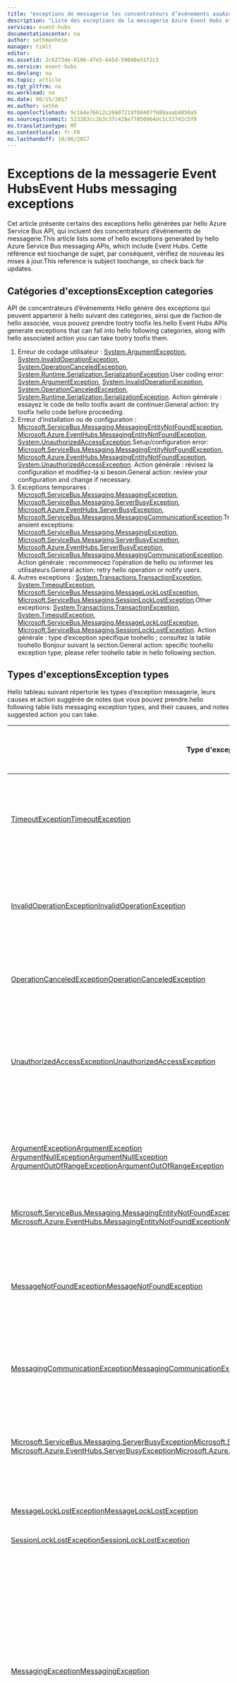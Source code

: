 ```yaml
---
title: "exceptions de messagerie les concentrateurs d’événements aaaAzure | Documents Microsoft"
description: "Liste des exceptions de la messagerie Azure Event Hubs et les actions suggérées."
services: event-hubs
documentationcenter: na
author: sethmanheim
manager: timlt
editor: 
ms.assetid: 2c6273de-0106-47e5-b45d-59040e51f2c5
ms.service: event-hubs
ms.devlang: na
ms.topic: article
ms.tgt_pltfrm: na
ms.workload: na
ms.date: 08/15/2017
ms.author: sethm
ms.openlocfilehash: 9c164e76612c26607219f08407f689aaab4050a5
ms.sourcegitcommit: 523283cc1b3c37c428e77850964dc1c33742c5f0
ms.translationtype: MT
ms.contentlocale: fr-FR
ms.lasthandoff: 10/06/2017
---
```

# <a name="event-hubs-messaging-exceptions"></a><span data-ttu-id="e44e9-103">Exceptions de la messagerie Event Hubs</span><span class="sxs-lookup"><span data-stu-id="e44e9-103">Event Hubs messaging exceptions</span></span>
<span data-ttu-id="e44e9-104">Cet article présente certains des exceptions hello générées par hello Azure Service Bus API, qui incluent des concentrateurs d’événements de messagerie.</span><span class="sxs-lookup"><span data-stu-id="e44e9-104">This article lists some of hello exceptions generated by hello Azure Service Bus messaging APIs, which include Event Hubs.</span></span> <span data-ttu-id="e44e9-105">Cette référence est toochange de sujet, par conséquent, vérifiez de nouveau les mises à jour.</span><span class="sxs-lookup"><span data-stu-id="e44e9-105">This reference is subject toochange, so check back for updates.</span></span>

## <a name="exception-categories"></a><span data-ttu-id="e44e9-106">Catégories d'exceptions</span><span class="sxs-lookup"><span data-stu-id="e44e9-106">Exception categories</span></span>
<span data-ttu-id="e44e9-107">API de concentrateurs d’événements Hello génère des exceptions qui peuvent appartenir à hello suivant des catégories, ainsi que de l’action de hello associée, vous pouvez prendre tootry toofix les.</span><span class="sxs-lookup"><span data-stu-id="e44e9-107">hello Event Hubs APIs generate exceptions that can fall into hello following categories, along with hello associated action you can take tootry toofix them.</span></span>

1. <span data-ttu-id="e44e9-108">Erreur de codage utilisateur : [System.ArgumentException](https://msdn.microsoft.com/library/system.argumentexception.aspx), [System.InvalidOperationException](https://msdn.microsoft.com/library/system.invalidoperationexception.aspx), [System.OperationCanceledException](https://msdn.microsoft.com/library/system.operationcanceledexception.aspx), [System.Runtime.Serialization.SerializationException](https://msdn.microsoft.com/library/system.runtime.serialization.serializationexception.aspx).</span><span class="sxs-lookup"><span data-stu-id="e44e9-108">User coding error: [System.ArgumentException](https://msdn.microsoft.com/library/system.argumentexception.aspx), [System.InvalidOperationException](https://msdn.microsoft.com/library/system.invalidoperationexception.aspx), [System.OperationCanceledException](https://msdn.microsoft.com/library/system.operationcanceledexception.aspx), [System.Runtime.Serialization.SerializationException](https://msdn.microsoft.com/library/system.runtime.serialization.serializationexception.aspx).</span></span> <span data-ttu-id="e44e9-109">Action générale : essayez le code de hello toofix avant de continuer.</span><span class="sxs-lookup"><span data-stu-id="e44e9-109">General action: try toofix hello code before proceeding.</span></span>
2. <span data-ttu-id="e44e9-110">Erreur d’installation ou de configuration : [Microsoft.ServiceBus.Messaging.MessagingEntityNotFoundException](/dotnet/api/microsoft.servicebus.messaging.messagingentitynotfoundexception), [Microsoft.Azure.EventHubs.MessagingEntityNotFoundException](/dotnet/api/microsoft.azure.eventhubs.messagingentitynotfoundexception), [System.UnauthorizedAccessException](https://msdn.microsoft.com/library/system.unauthorizedaccessexception.aspx).</span><span class="sxs-lookup"><span data-stu-id="e44e9-110">Setup/configuration error: [Microsoft.ServiceBus.Messaging.MessagingEntityNotFoundException](/dotnet/api/microsoft.servicebus.messaging.messagingentitynotfoundexception), [Microsoft.Azure.EventHubs.MessagingEntityNotFoundException](/dotnet/api/microsoft.azure.eventhubs.messagingentitynotfoundexception), [System.UnauthorizedAccessException](https://msdn.microsoft.com/library/system.unauthorizedaccessexception.aspx).</span></span> <span data-ttu-id="e44e9-111">Action générale : révisez la configuration et modifiez-la si besoin.</span><span class="sxs-lookup"><span data-stu-id="e44e9-111">General action: review your configuration and change if necessary.</span></span>
3. <span data-ttu-id="e44e9-112">Exceptions temporaires : [Microsoft.ServiceBus.Messaging.MessagingException](/dotnet/api/microsoft.servicebus.messaging.messagingexception), [Microsoft.ServiceBus.Messaging.ServerBusyException](#serverbusyexception), [Microsoft.Azure.EventHubs.ServerBusyException](#serverbusyexception), [Microsoft.ServiceBus.Messaging.MessagingCommunicationException](/dotnet/api/microsoft.servicebus.messaging.messagingcommunicationexception).</span><span class="sxs-lookup"><span data-stu-id="e44e9-112">Transient exceptions: [Microsoft.ServiceBus.Messaging.MessagingException](/dotnet/api/microsoft.servicebus.messaging.messagingexception), [Microsoft.ServiceBus.Messaging.ServerBusyException](#serverbusyexception), [Microsoft.Azure.EventHubs.ServerBusyException](#serverbusyexception), [Microsoft.ServiceBus.Messaging.MessagingCommunicationException](/dotnet/api/microsoft.servicebus.messaging.messagingcommunicationexception).</span></span> <span data-ttu-id="e44e9-113">Action générale : recommencez l’opération de hello ou informer les utilisateurs.</span><span class="sxs-lookup"><span data-stu-id="e44e9-113">General action: retry hello operation or notify users.</span></span>
4. <span data-ttu-id="e44e9-114">Autres exceptions : [System.Transactions.TransactionException](https://msdn.microsoft.com/library/system.transactions.transactionexception.aspx), [System.TimeoutException](#timeoutexception), [Microsoft.ServiceBus.Messaging.MessageLockLostException](/dotnet/api/microsoft.servicebus.messaging.messagelocklostexception), [Microsoft.ServiceBus.Messaging.SessionLockLostException](/dotnet/api/microsoft.servicebus.messaging.sessionlocklostexception).</span><span class="sxs-lookup"><span data-stu-id="e44e9-114">Other exceptions: [System.Transactions.TransactionException](https://msdn.microsoft.com/library/system.transactions.transactionexception.aspx), [System.TimeoutException](#timeoutexception), [Microsoft.ServiceBus.Messaging.MessageLockLostException](/dotnet/api/microsoft.servicebus.messaging.messagelocklostexception), [Microsoft.ServiceBus.Messaging.SessionLockLostException](/dotnet/api/microsoft.servicebus.messaging.sessionlocklostexception).</span></span> <span data-ttu-id="e44e9-115">Action générale : type d’exception spécifique toohello ; consultez la table toohello Bonjour suivant la section.</span><span class="sxs-lookup"><span data-stu-id="e44e9-115">General action: specific toohello exception type; please refer toohello table in hello following section.</span></span> 

## <a name="exception-types"></a><span data-ttu-id="e44e9-116">Types d'exceptions</span><span class="sxs-lookup"><span data-stu-id="e44e9-116">Exception types</span></span>
<span data-ttu-id="e44e9-117">Hello tableau suivant répertorie les types d’exception messagerie, leurs causes et action suggérée de notes que vous pouvez prendre.</span><span class="sxs-lookup"><span data-stu-id="e44e9-117">hello following table lists messaging exception types, and their causes, and notes suggested action you can take.</span></span>

| <span data-ttu-id="e44e9-118">**Type d'exception**</span><span class="sxs-lookup"><span data-stu-id="e44e9-118">**Exception Type**</span></span> | <span data-ttu-id="e44e9-119">**Description/Cause/Exemples**</span><span class="sxs-lookup"><span data-stu-id="e44e9-119">**Description/Cause/Examples**</span></span> | <span data-ttu-id="e44e9-120">**Action suggérée**</span><span class="sxs-lookup"><span data-stu-id="e44e9-120">**Suggested Action**</span></span> | <span data-ttu-id="e44e9-121">**Remarques sur la nouvelle tentative automatique/immédiate**</span><span class="sxs-lookup"><span data-stu-id="e44e9-121">**Note on automatic/immediate retry**</span></span> |
| --- | --- | --- | --- |
| [<span data-ttu-id="e44e9-122">TimeoutException</span><span class="sxs-lookup"><span data-stu-id="e44e9-122">TimeoutException</span></span>](https://msdn.microsoft.com/library/system.timeoutexception.aspx) |<span data-ttu-id="e44e9-123">Hello serveur n’a pas répondu toohello a demandé l’opération dans hello spécifié temps, ce qui est contrôlé par [OperationTimeout](/dotnet/api/microsoft.servicebus.messaging.messagingfactorysettings#Microsoft_ServiceBus_Messaging_MessagingFactorySettings_OperationTimeout).</span><span class="sxs-lookup"><span data-stu-id="e44e9-123">hello server did not respond toohello requested operation within hello specified time, which is controlled by [OperationTimeout](/dotnet/api/microsoft.servicebus.messaging.messagingfactorysettings#Microsoft_ServiceBus_Messaging_MessagingFactorySettings_OperationTimeout).</span></span> <span data-ttu-id="e44e9-124">serveur de Hello a peut-être été terminée hello a demandé l’opération.</span><span class="sxs-lookup"><span data-stu-id="e44e9-124">hello server may have completed hello requested operation.</span></span> <span data-ttu-id="e44e9-125">Cela peut se produire en raison de toonetwork ou autres délais d’infrastructure.</span><span class="sxs-lookup"><span data-stu-id="e44e9-125">This can happen due toonetwork or other infrastructure delays.</span></span> |<span data-ttu-id="e44e9-126">Vérifiez l’état du système hello par souci de cohérence, puis réessayez si nécessaire.</span><span class="sxs-lookup"><span data-stu-id="e44e9-126">Check hello system state for consistency and retry if necessary.</span></span><br /> <span data-ttu-id="e44e9-127">Consultez [TimeoutException](#timeoutexception).</span><span class="sxs-lookup"><span data-stu-id="e44e9-127">See [TimeoutException](#timeoutexception).</span></span> |<span data-ttu-id="e44e9-128">Nouvelle tentative peut vous aider dans certains cas ; Ajoutez toocode logique de nouvelle tentative.</span><span class="sxs-lookup"><span data-stu-id="e44e9-128">Retry might help in some cases; add retry logic toocode.</span></span> |
| [<span data-ttu-id="e44e9-129">InvalidOperationException</span><span class="sxs-lookup"><span data-stu-id="e44e9-129">InvalidOperationException</span></span>](https://msdn.microsoft.com/library/system.invalidoperationexception.aspx) |<span data-ttu-id="e44e9-130">Hello a demandé l’opération utilisateur n’est pas autorisée dans hello serveur ou le service.</span><span class="sxs-lookup"><span data-stu-id="e44e9-130">hello requested user operation is not allowed within hello server or service.</span></span> <span data-ttu-id="e44e9-131">Message d’exception hello pour plus d’informations, consultez.</span><span class="sxs-lookup"><span data-stu-id="e44e9-131">See hello exception message for details.</span></span> <span data-ttu-id="e44e9-132">Par exemple, [Complete](/dotnet/api/microsoft.servicebus.messaging.brokeredmessage#Microsoft_ServiceBus_Messaging_BrokeredMessage_Complete) génère cette exception si le message de salutation reçu [ReceiveAndDelete](/dotnet/api/microsoft.servicebus.messaging.receivemode) mode.</span><span class="sxs-lookup"><span data-stu-id="e44e9-132">For example, [Complete](/dotnet/api/microsoft.servicebus.messaging.brokeredmessage#Microsoft_ServiceBus_Messaging_BrokeredMessage_Complete) generates this exception if hello message was received in [ReceiveAndDelete](/dotnet/api/microsoft.servicebus.messaging.receivemode) mode.</span></span> |<span data-ttu-id="e44e9-133">Vérifiez le code de hello et la documentation de hello.</span><span class="sxs-lookup"><span data-stu-id="e44e9-133">Check hello code and hello documentation.</span></span> <span data-ttu-id="e44e9-134">Vérifiez que hello opération demandée n’est valide.</span><span class="sxs-lookup"><span data-stu-id="e44e9-134">Make sure hello requested operation is valid.</span></span> |<span data-ttu-id="e44e9-135">Une nouvelle tentative ne sera pas bénéfique.</span><span class="sxs-lookup"><span data-stu-id="e44e9-135">Retry will not help.</span></span> |
| [<span data-ttu-id="e44e9-136">OperationCanceledException</span><span class="sxs-lookup"><span data-stu-id="e44e9-136">OperationCanceledException</span></span>](https://msdn.microsoft.com/library/system.operationcanceledexception.aspx) |<span data-ttu-id="e44e9-137">Une tentative est effectuée tooinvoke une opération sur un objet qui a déjà été fermée, interrompue ou supprimée.</span><span class="sxs-lookup"><span data-stu-id="e44e9-137">An attempt is made tooinvoke an operation on an object that has already been closed, aborted or disposed.</span></span> <span data-ttu-id="e44e9-138">Dans de rares cas, la transaction ambiante de hello est déjà supprimée.</span><span class="sxs-lookup"><span data-stu-id="e44e9-138">In rare cases, hello ambient transaction is already disposed.</span></span> |<span data-ttu-id="e44e9-139">Code de hello et assurez-vous qu’il n’appelle pas les opérations sur un objet supprimé.</span><span class="sxs-lookup"><span data-stu-id="e44e9-139">Check hello code and make sure it does not invoke operations on a disposed object.</span></span> |<span data-ttu-id="e44e9-140">Une nouvelle tentative ne sera pas bénéfique.</span><span class="sxs-lookup"><span data-stu-id="e44e9-140">Retry will not help.</span></span> |
| [<span data-ttu-id="e44e9-141">UnauthorizedAccessException</span><span class="sxs-lookup"><span data-stu-id="e44e9-141">UnauthorizedAccessException</span></span>](https://msdn.microsoft.com/library/system.unauthorizedaccessexception.aspx) |<span data-ttu-id="e44e9-142">Hello [TokenProvider](/dotnet/api/microsoft.servicebus.tokenprovider) objet n’a pas pu obtenir un jeton, jeton de hello n’est pas valide ou jeton de hello ne contient pas de hello revendications tooperform requis hello opération.</span><span class="sxs-lookup"><span data-stu-id="e44e9-142">hello [TokenProvider](/dotnet/api/microsoft.servicebus.tokenprovider) object could not acquire a token, hello token is invalid, or hello token does not contain hello claims required tooperform hello operation.</span></span> |<span data-ttu-id="e44e9-143">Assurez-vous que le fournisseur de jetons hello est créé avec les valeurs correctes hello.</span><span class="sxs-lookup"><span data-stu-id="e44e9-143">Make sure hello token provider is created with hello correct values.</span></span> <span data-ttu-id="e44e9-144">Vérifiez la configuration de hello Hello service de contrôle d’accès.</span><span class="sxs-lookup"><span data-stu-id="e44e9-144">Check hello configuration of hello Access Control service.</span></span> |<span data-ttu-id="e44e9-145">Nouvelle tentative peut vous aider dans certains cas ; Ajoutez toocode logique de nouvelle tentative.</span><span class="sxs-lookup"><span data-stu-id="e44e9-145">Retry might help in some cases; add retry logic toocode.</span></span> |
| [<span data-ttu-id="e44e9-146">ArgumentException</span><span class="sxs-lookup"><span data-stu-id="e44e9-146">ArgumentException</span></span>](https://msdn.microsoft.com/library/system.argumentexception.aspx)<br /> [<span data-ttu-id="e44e9-147">ArgumentNullException</span><span class="sxs-lookup"><span data-stu-id="e44e9-147">ArgumentNullException</span></span>](https://msdn.microsoft.com/library/system.argumentnullexception.aspx)<br />[<span data-ttu-id="e44e9-148">ArgumentOutOfRangeException</span><span class="sxs-lookup"><span data-stu-id="e44e9-148">ArgumentOutOfRangeException</span></span>](https://msdn.microsoft.com/library/system.argumentoutofrangeexception.aspx) |<span data-ttu-id="e44e9-149">Un ou plusieurs arguments de type fournis (méthode) toohello ne sont pas valides.</span><span class="sxs-lookup"><span data-stu-id="e44e9-149">One or more arguments supplied toohello method are invalid.</span></span> <span data-ttu-id="e44e9-150">Hello URI fourni trop[NamespaceManager](/dotnet/api/microsoft.servicebus.namespacemanager) ou [créer](/dotnet/api/microsoft.servicebus.messaging.messagingfactory#Microsoft_ServiceBus_Messaging_MessagingFactory_Create_System_Collections_Generic_IEnumerable_System_Uri__) contient des segments de chemin d’accès.</span><span class="sxs-lookup"><span data-stu-id="e44e9-150">hello URI supplied too[NamespaceManager](/dotnet/api/microsoft.servicebus.namespacemanager) or [Create](/dotnet/api/microsoft.servicebus.messaging.messagingfactory#Microsoft_ServiceBus_Messaging_MessagingFactory_Create_System_Collections_Generic_IEnumerable_System_Uri__) contains path segment(s).</span></span> <span data-ttu-id="e44e9-151">schéma d’URI Hello fourni trop[NamespaceManager](/dotnet/api/microsoft.servicebus.namespacemanager) ou [créer](/dotnet/api/microsoft.servicebus.messaging.messagingfactory#Microsoft_ServiceBus_Messaging_MessagingFactory_Create_System_Collections_Generic_IEnumerable_System_Uri__) n’est pas valide.</span><span class="sxs-lookup"><span data-stu-id="e44e9-151">hello URI scheme supplied too[NamespaceManager](/dotnet/api/microsoft.servicebus.namespacemanager) or [Create](/dotnet/api/microsoft.servicebus.messaging.messagingfactory#Microsoft_ServiceBus_Messaging_MessagingFactory_Create_System_Collections_Generic_IEnumerable_System_Uri__) is invalid.</span></span> <span data-ttu-id="e44e9-152">valeur de la propriété Hello est supérieure à 32 Ko.</span><span class="sxs-lookup"><span data-stu-id="e44e9-152">hello property value is larger than 32KB.</span></span> |<span data-ttu-id="e44e9-153">Vérifiez le code d’appel hello et assurez-vous que les arguments hello sont corrects.</span><span class="sxs-lookup"><span data-stu-id="e44e9-153">Check hello calling code and make sure hello arguments are correct.</span></span> |<span data-ttu-id="e44e9-154">Une nouvelle tentative ne sera pas bénéfique.</span><span class="sxs-lookup"><span data-stu-id="e44e9-154">Retry will not help.</span></span> |
| [<span data-ttu-id="e44e9-155">Microsoft.ServiceBus.Messaging.MessagingEntityNotFoundException</span><span class="sxs-lookup"><span data-stu-id="e44e9-155">Microsoft.ServiceBus.Messaging.MessagingEntityNotFoundException</span></span>](/dotnet/api/microsoft.servicebus.messaging.messagingentitynotfoundexception) <br /> [<span data-ttu-id="e44e9-156">Microsoft.Azure.EventHubs.MessagingEntityNotFoundException</span><span class="sxs-lookup"><span data-stu-id="e44e9-156">Microsoft.Azure.EventHubs.MessagingEntityNotFoundException</span></span>](/dotnet/api/microsoft.azure.eventhubs.messagingentitynotfoundexception) |<span data-ttu-id="e44e9-157">Entité associée hello opération n’existe pas ou il a été supprimé.</span><span class="sxs-lookup"><span data-stu-id="e44e9-157">Entity associated with hello operation does not exist or it has been deleted.</span></span> |<span data-ttu-id="e44e9-158">Assurez-vous que l’entité hello existe.</span><span class="sxs-lookup"><span data-stu-id="e44e9-158">Make sure hello entity exists.</span></span> |<span data-ttu-id="e44e9-159">Une nouvelle tentative ne sera pas bénéfique.</span><span class="sxs-lookup"><span data-stu-id="e44e9-159">Retry will not help.</span></span> |
| [<span data-ttu-id="e44e9-160">MessageNotFoundException</span><span class="sxs-lookup"><span data-stu-id="e44e9-160">MessageNotFoundException</span></span>](/dotnet/api/microsoft.servicebus.messaging.messagenotfoundexception) |<span data-ttu-id="e44e9-161">Tenter de tooreceive un message avec un numéro de séquence donné.</span><span class="sxs-lookup"><span data-stu-id="e44e9-161">Attempt tooreceive a message with a particular sequence number.</span></span> <span data-ttu-id="e44e9-162">Ce message est introuvable.</span><span class="sxs-lookup"><span data-stu-id="e44e9-162">This message is not found.</span></span> |<span data-ttu-id="e44e9-163">Assurez-vous que le message de salutation n’a pas déjà été reçu.</span><span class="sxs-lookup"><span data-stu-id="e44e9-163">Make sure hello message has not been received already.</span></span> <span data-ttu-id="e44e9-164">Vérifiez toosee de file d’attente de lettres mortes hello si le message de salutation a été lettre morte.</span><span class="sxs-lookup"><span data-stu-id="e44e9-164">Check hello deadletter queue toosee if hello message has been deadlettered.</span></span> |<span data-ttu-id="e44e9-165">Une nouvelle tentative ne sera pas bénéfique.</span><span class="sxs-lookup"><span data-stu-id="e44e9-165">Retry will not help.</span></span> |
| [<span data-ttu-id="e44e9-166">MessagingCommunicationException</span><span class="sxs-lookup"><span data-stu-id="e44e9-166">MessagingCommunicationException</span></span>](/dotnet/api/microsoft.servicebus.messaging.messagingcommunicationexception) |<span data-ttu-id="e44e9-167">Client n’est pas en mesure de tooestablish une tooEvent connexion Hub.</span><span class="sxs-lookup"><span data-stu-id="e44e9-167">Client is not able tooestablish a connection tooEvent Hub.</span></span> |<span data-ttu-id="e44e9-168">Assurez-vous que le nom d’hôte hello fourni est correct et hello hôte est accessible.</span><span class="sxs-lookup"><span data-stu-id="e44e9-168">Make sure hello supplied host name is correct and hello host is reachable.</span></span> |<span data-ttu-id="e44e9-169">Une nouvelle tentative peut aider en cas de problèmes de connectivité intermittents.</span><span class="sxs-lookup"><span data-stu-id="e44e9-169">Retry might help if there are intermittent connectivity issues.</span></span> |
| [<span data-ttu-id="e44e9-170">Microsoft.ServiceBus.Messaging.ServerBusyException</span><span class="sxs-lookup"><span data-stu-id="e44e9-170">Microsoft.ServiceBus.Messaging.ServerBusyException</span></span>](/dotnet/api/microsoft.servicebus.messaging.serverbusyexception) <br /> [<span data-ttu-id="e44e9-171">Microsoft.Azure.EventHubs.ServerBusyException</span><span class="sxs-lookup"><span data-stu-id="e44e9-171">Microsoft.Azure.EventHubs.ServerBusyException</span></span>](/dotnet/api/microsoft.azure.eventhubs.serverbusyexception) |<span data-ttu-id="e44e9-172">Service n’est pas demande de hello en mesure de tooprocess pour l’instant.</span><span class="sxs-lookup"><span data-stu-id="e44e9-172">Service is not able tooprocess hello request at this time.</span></span> |<span data-ttu-id="e44e9-173">Client, vous pouvez attendre un certain temps, puis recommencez l’opération de hello.</span><span class="sxs-lookup"><span data-stu-id="e44e9-173">Client can wait for a period of time, then retry hello operation.</span></span> <br /> <span data-ttu-id="e44e9-174">Consultez [ServerBusyException](#serverbusyexception).</span><span class="sxs-lookup"><span data-stu-id="e44e9-174">See [ServerBusyException](#serverbusyexception).</span></span> |<span data-ttu-id="e44e9-175">Le client peut réessayer après un certain temps.</span><span class="sxs-lookup"><span data-stu-id="e44e9-175">Client may retry after certain interval.</span></span> <span data-ttu-id="e44e9-176">Si une nouvelle tentative provoque une exception différente, vérifiez le comportement de nouvelle tentative de cette exception.</span><span class="sxs-lookup"><span data-stu-id="e44e9-176">If a retry results in a different exception, check retry behavior of that exception.</span></span> |
| [<span data-ttu-id="e44e9-177">MessageLockLostException</span><span class="sxs-lookup"><span data-stu-id="e44e9-177">MessageLockLostException</span></span>](/dotnet/api/microsoft.servicebus.messaging.messagelocklostexception) |<span data-ttu-id="e44e9-178">Lock-token associé au message de salutation a expiré ou lock-token hello est introuvable.</span><span class="sxs-lookup"><span data-stu-id="e44e9-178">Lock token associated with hello message has expired, or hello lock token is not found.</span></span> |<span data-ttu-id="e44e9-179">Supprimer le message de type hello.</span><span class="sxs-lookup"><span data-stu-id="e44e9-179">Dispose hello message.</span></span> |<span data-ttu-id="e44e9-180">Une nouvelle tentative ne sera pas bénéfique.</span><span class="sxs-lookup"><span data-stu-id="e44e9-180">Retry will not help.</span></span> |
| [<span data-ttu-id="e44e9-181">SessionLockLostException</span><span class="sxs-lookup"><span data-stu-id="e44e9-181">SessionLockLostException</span></span>](/dotnet/api/microsoft.servicebus.messaging.sessionlocklostexception) |<span data-ttu-id="e44e9-182">Le verrou associé à cette session est perdu.</span><span class="sxs-lookup"><span data-stu-id="e44e9-182">Lock associated with this session is lost.</span></span> | <span data-ttu-id="e44e9-183">Abandonner hello [MessageSession](/dotnet/api/microsoft.servicebus.messaging.messagesession) objet.</span><span class="sxs-lookup"><span data-stu-id="e44e9-183">Abort hello [MessageSession](/dotnet/api/microsoft.servicebus.messaging.messagesession) object.</span></span> |<span data-ttu-id="e44e9-184">Une nouvelle tentative ne sera pas bénéfique.</span><span class="sxs-lookup"><span data-stu-id="e44e9-184">Retry will not help.</span></span> |
| [<span data-ttu-id="e44e9-185">MessagingException</span><span class="sxs-lookup"><span data-stu-id="e44e9-185">MessagingException</span></span>](/dotnet/api/microsoft.servicebus.messaging.messagingexception) |<span data-ttu-id="e44e9-186">Générique exception peut être levée dans hello suivant les cas de messagerie : une tentative est faite toocreate un [QueueClient](/dotnet/api/microsoft.servicebus.messaging.queueclient) à l’aide d’un nom ou le chemin d’accès auquel appartient le type d’entité différent tooa (par exemple, une rubrique).</span><span class="sxs-lookup"><span data-stu-id="e44e9-186">Generic messaging exception that may be thrown in hello following cases: An attempt is made toocreate a [QueueClient](/dotnet/api/microsoft.servicebus.messaging.queueclient) using a name or path that belongs tooa different entity type (for example, a topic).</span></span> <span data-ttu-id="e44e9-187">Une tentative est agrandie toosend un message à 256 Ko.</span><span class="sxs-lookup"><span data-stu-id="e44e9-187">An attempt is made toosend a message larger than 256KB.</span></span> <span data-ttu-id="e44e9-188">Hello serveur ou le service a rencontré une erreur lors du traitement de demande de hello.</span><span class="sxs-lookup"><span data-stu-id="e44e9-188">hello server or service encountered an error during processing of hello request.</span></span> <span data-ttu-id="e44e9-189">Consultez le message d’exception hello pour plus d’informations.</span><span class="sxs-lookup"><span data-stu-id="e44e9-189">Please see hello exception message for details.</span></span> <span data-ttu-id="e44e9-190">Il s'agit généralement d'une exception temporaire.</span><span class="sxs-lookup"><span data-stu-id="e44e9-190">This is usually a transient exception.</span></span> |<span data-ttu-id="e44e9-191">Vérifier le code de hello et garantir que seuls les objets sérialisables sont utilisés pour le corps du message hello (ou utiliser un sérialiseur personnalisé).</span><span class="sxs-lookup"><span data-stu-id="e44e9-191">Check hello code and ensure that only serializable objects are used for hello message body (or use a custom serializer).</span></span> <span data-ttu-id="e44e9-192">Consultez la documentation de hello pour hello pris en charge les types de valeur des propriétés de hello et uniquement les types de prises en charge.</span><span class="sxs-lookup"><span data-stu-id="e44e9-192">Check hello documentation for hello supported value types of hello properties and only use supported types.</span></span> <span data-ttu-id="e44e9-193">Vérifiez hello [IsTransient](/dotnet/api/microsoft.servicebus.messaging.messagingexception#Microsoft_ServiceBus_Messaging_MessagingException_IsTransient) propriété.</span><span class="sxs-lookup"><span data-stu-id="e44e9-193">Check hello [IsTransient](/dotnet/api/microsoft.servicebus.messaging.messagingexception#Microsoft_ServiceBus_Messaging_MessagingException_IsTransient) property.</span></span> <span data-ttu-id="e44e9-194">S’il s’agit **true**, vous pouvez retenter hello opération.</span><span class="sxs-lookup"><span data-stu-id="e44e9-194">If it is **true**, you can retry hello operation.</span></span> |<span data-ttu-id="e44e9-195">Le comportement de la nouvelle tentative n'est pas défini et peut ne pas être utile.</span><span class="sxs-lookup"><span data-stu-id="e44e9-195">Retry behavior is undefined and might not help.</span></span> |
| [<span data-ttu-id="e44e9-196">MessagingEntityAlreadyExistsException</span><span class="sxs-lookup"><span data-stu-id="e44e9-196">MessagingEntityAlreadyExistsException</span></span>](/dotnet/api/microsoft.servicebus.messaging.messagingentityalreadyexistsexception) |<span data-ttu-id="e44e9-197">Essayez de toocreate une entité dont le nom est déjà utilisé par une autre entité dans cet espace de noms de service.</span><span class="sxs-lookup"><span data-stu-id="e44e9-197">Attempt toocreate an entity with a name that is already used by another entity in that service namespace.</span></span> |<span data-ttu-id="e44e9-198">Supprimer l’entité existante de hello ou choisissez un autre nom pour hello entité toobe est créé.</span><span class="sxs-lookup"><span data-stu-id="e44e9-198">Delete hello existing entity or choose a different name for hello entity toobe created.</span></span> |<span data-ttu-id="e44e9-199">Une nouvelle tentative ne sera pas bénéfique.</span><span class="sxs-lookup"><span data-stu-id="e44e9-199">Retry will not help.</span></span> |
| [<span data-ttu-id="e44e9-200">QuotaExceededException</span><span class="sxs-lookup"><span data-stu-id="e44e9-200">QuotaExceededException</span></span>](/dotnet/api/microsoft.servicebus.messaging.quotaexceededexception) |<span data-ttu-id="e44e9-201">Hello entité de messagerie a atteint sa taille maximale autorisée.</span><span class="sxs-lookup"><span data-stu-id="e44e9-201">hello messaging entity has reached its maximum allowable size.</span></span> <span data-ttu-id="e44e9-202">Cela peut se produire si le nombre maximal hello de récepteurs (ce qui est de 5) a déjà été ouverte sur un niveau de regroupement par consommateur.</span><span class="sxs-lookup"><span data-stu-id="e44e9-202">This can happen if hello maximum number of receivers (which is 5) has already been opened on a per-consumer group level.</span></span> |<span data-ttu-id="e44e9-203">Créer l’espace dans l’entité de hello par la réception de messages à partir de l’entité de hello ou ses files d’attente secondaire.</span><span class="sxs-lookup"><span data-stu-id="e44e9-203">Create space in hello entity by receiving messages from hello entity or its sub-queues.</span></span> <br /> <span data-ttu-id="e44e9-204">Consultez [QuotaExceededException](#quotaexceededexception).</span><span class="sxs-lookup"><span data-stu-id="e44e9-204">See [QuotaExceededException](#quotaexceededexception)</span></span> |<span data-ttu-id="e44e9-205">Nouvelle tentative peut vous aider si les messages ont été supprimés dans hello entre-temps.</span><span class="sxs-lookup"><span data-stu-id="e44e9-205">Retry might help if messages have been removed in hello meantime.</span></span> |
|  | | | |
| [<span data-ttu-id="e44e9-206">SessionCannotBeLockedException</span><span class="sxs-lookup"><span data-stu-id="e44e9-206">SessionCannotBeLockedException</span></span>](/dotnet/api/microsoft.servicebus.messaging.sessioncannotbelockedexception) |<span data-ttu-id="e44e9-207">Essayez de tooaccept qu'une session avec un ID de session spécifique, mais que la session de hello est actuellement verrouillée par un autre client.</span><span class="sxs-lookup"><span data-stu-id="e44e9-207">Attempt tooaccept a session with a specific session ID, but hello session is currently locked by another client.</span></span> |<span data-ttu-id="e44e9-208">Assurez-vous que la session de hello est déverrouillée par d’autres clients.</span><span class="sxs-lookup"><span data-stu-id="e44e9-208">Make sure hello session is unlocked by other clients.</span></span> |<span data-ttu-id="e44e9-209">Nouvelle tentative peut vous aider si la session de hello a été libérée Bonjour intermédiaires.</span><span class="sxs-lookup"><span data-stu-id="e44e9-209">Retry might help if hello session has been released in hello interim.</span></span> |
| [<span data-ttu-id="e44e9-210">TransactionSizeExceededException</span><span class="sxs-lookup"><span data-stu-id="e44e9-210">TransactionSizeExceededException</span></span>](/dotnet/api/microsoft.servicebus.messaging.transactionsizeexceededexception) |<span data-ttu-id="e44e9-211">Trop d’opérations font partie de la transaction de hello.</span><span class="sxs-lookup"><span data-stu-id="e44e9-211">Too many operations are part of hello transaction.</span></span> |<span data-ttu-id="e44e9-212">Réduire le nombre de hello d’opérations qui font partie de cette transaction.</span><span class="sxs-lookup"><span data-stu-id="e44e9-212">Reduce hello number of operations that are part of this transaction.</span></span> |<span data-ttu-id="e44e9-213">Une nouvelle tentative ne sera pas bénéfique.</span><span class="sxs-lookup"><span data-stu-id="e44e9-213">Retry will not help.</span></span> |
| [<span data-ttu-id="e44e9-214">MessagingEntityDisabledException</span><span class="sxs-lookup"><span data-stu-id="e44e9-214">MessagingEntityDisabledException</span></span>](/dotnet/api/microsoft.servicebus.messaging.messagingentitydisabledexception) |<span data-ttu-id="e44e9-215">Demande d'une opération d'exécution sur une entité désactivée.</span><span class="sxs-lookup"><span data-stu-id="e44e9-215">Request for a runtime operation on a disabled entity.</span></span> |<span data-ttu-id="e44e9-216">Activer l’entité de hello.</span><span class="sxs-lookup"><span data-stu-id="e44e9-216">Activate hello entity.</span></span> |<span data-ttu-id="e44e9-217">Nouvelle tentative peut vous aider si les entités hello a été activée dans hello intermédiaire.</span><span class="sxs-lookup"><span data-stu-id="e44e9-217">Retry might help if hello entity has been activated in hello interim.</span></span> |
| [<span data-ttu-id="e44e9-218">Microsoft.ServiceBus.Messaging.MessageSizeExceededException</span><span class="sxs-lookup"><span data-stu-id="e44e9-218">Microsoft.ServiceBus.Messaging.MessageSizeExceededException</span></span>](/dotnet/api/microsoft.servicebus.messaging.messagesizeexceededexception) <br /> [<span data-ttu-id="e44e9-219">Microsoft.Azure.EventHubs.MessageSizeExceededException</span><span class="sxs-lookup"><span data-stu-id="e44e9-219">Microsoft.Azure.EventHubs.MessageSizeExceededException</span></span>](/dotnet/api/microsoft.azure.eventhubs.messagesizeexceededexception) | <span data-ttu-id="e44e9-220">Une charge utile du message dépasse la limite de hello 256 Ko.</span><span class="sxs-lookup"><span data-stu-id="e44e9-220">A message payload exceeds hello 256K limit.</span></span> <span data-ttu-id="e44e9-221">Notez que la limite de 256 Ko de hello est hello taille totale du message, qui peut inclure des propriétés système et toute surcharge .NET.</span><span class="sxs-lookup"><span data-stu-id="e44e9-221">Note that hello 256k limit is hello total message size, which can include system properties and any .NET overhead.</span></span> |<span data-ttu-id="e44e9-222">Réduire la taille de hello de charge utile de message hello, puis recommencez l’opération de hello.</span><span class="sxs-lookup"><span data-stu-id="e44e9-222">Reduce hello size of hello message payload, then retry hello operation.</span></span> |<span data-ttu-id="e44e9-223">Une nouvelle tentative ne sera pas bénéfique.</span><span class="sxs-lookup"><span data-stu-id="e44e9-223">Retry will not help.</span></span> |
| [<span data-ttu-id="e44e9-224">TransactionException</span><span class="sxs-lookup"><span data-stu-id="e44e9-224">TransactionException</span></span>](https://msdn.microsoft.com/library/system.transactions.transactionexception.aspx) |<span data-ttu-id="e44e9-225">Hello transaction ambiante (*Transaction.Current*) n’est pas valide.</span><span class="sxs-lookup"><span data-stu-id="e44e9-225">hello ambient transaction (*Transaction.Current*) is invalid.</span></span> <span data-ttu-id="e44e9-226">Elle a peut-être été terminée ou annulée.</span><span class="sxs-lookup"><span data-stu-id="e44e9-226">It may have been completed or aborted.</span></span> <span data-ttu-id="e44e9-227">Une exception en interne peut fournir des informations supplémentaires.</span><span class="sxs-lookup"><span data-stu-id="e44e9-227">Inner exception may provide additional information.</span></span> | |<span data-ttu-id="e44e9-228">Une nouvelle tentative ne sera pas bénéfique.</span><span class="sxs-lookup"><span data-stu-id="e44e9-228">Retry will not help.</span></span> |
| [<span data-ttu-id="e44e9-229">TransactionInDoubtException</span><span class="sxs-lookup"><span data-stu-id="e44e9-229">TransactionInDoubtException</span></span>](https://msdn.microsoft.com/library/system.transactions.transactionindoubtexception.aspx) |<span data-ttu-id="e44e9-230">Une opération est tentée sur une transaction incertaine, ou une tentative d’opération de hello toocommit et transaction de hello devient incertaine.</span><span class="sxs-lookup"><span data-stu-id="e44e9-230">An operation is attempted on a transaction that is in doubt, or an attempt is made toocommit hello transaction and hello transaction becomes in doubt.</span></span> |<span data-ttu-id="e44e9-231">Votre application doit gérer cette exception (comme un cas spécial), comme les transactions hello ait déjà été validée.</span><span class="sxs-lookup"><span data-stu-id="e44e9-231">Your application must handle this exception (as a special case), as hello transaction may have already been committed.</span></span> |- |

## <a name="quotaexceededexception"></a><span data-ttu-id="e44e9-232">QuotaExceededException</span><span class="sxs-lookup"><span data-stu-id="e44e9-232">QuotaExceededException</span></span>
<span data-ttu-id="e44e9-233">[QuotaExceededException](/dotnet/api/microsoft.servicebus.messaging.quotaexceededexception) indique que le quota d’une entité spécifique a été dépassé.</span><span class="sxs-lookup"><span data-stu-id="e44e9-233">[QuotaExceededException](/dotnet/api/microsoft.servicebus.messaging.quotaexceededexception) indicates that a quota for a specific entity has been exceeded.</span></span>

<span data-ttu-id="e44e9-234">Cela peut se produire si le nombre maximal de hello de récepteurs (5) a déjà été ouverte sur un niveau de regroupement par consommateur.</span><span class="sxs-lookup"><span data-stu-id="e44e9-234">This can happen if hello maximum number of receivers (5) has already been opened on a per-consumer group level.</span></span>

### <a name="event-hubs"></a><span data-ttu-id="e44e9-235">Event Hubs</span><span class="sxs-lookup"><span data-stu-id="e44e9-235">Event Hubs</span></span>
<span data-ttu-id="e44e9-236">Event Hubs a une limite de 20 groupes de consommateurs par Event Hub.</span><span class="sxs-lookup"><span data-stu-id="e44e9-236">Event Hubs has a limit of 20 consumer groups per Event Hub.</span></span> <span data-ttu-id="e44e9-237">Lorsque vous essayez de toocreate plus, vous recevez un [QuotaExceededException](/dotnet/api/microsoft.servicebus.messaging.quotaexceededexception).</span><span class="sxs-lookup"><span data-stu-id="e44e9-237">When you attempt toocreate more, you receive a [QuotaExceededException](/dotnet/api/microsoft.servicebus.messaging.quotaexceededexception).</span></span> 

## <a name="timeoutexception"></a><span data-ttu-id="e44e9-238">TimeoutException</span><span class="sxs-lookup"><span data-stu-id="e44e9-238">TimeoutException</span></span>
<span data-ttu-id="e44e9-239">A [TimeoutException](https://msdn.microsoft.com/library/system.timeoutexception.aspx) indique qu’une opération initiée par l’utilisateur prend plus de temps que le délai d’attente de hello opération.</span><span class="sxs-lookup"><span data-stu-id="e44e9-239">A [TimeoutException](https://msdn.microsoft.com/library/system.timeoutexception.aspx) indicates that a user-initiated operation is taking longer than hello operation timeout.</span></span> 

<span data-ttu-id="e44e9-240">Pour les concentrateurs d’événements, délai d’attente hello est spécifiée dans le cadre de la chaîne de connexion hello, ou par [ServiceBusConnectionStringBuilder](/dotnet/api/microsoft.servicebus.servicebusconnectionstringbuilder).</span><span class="sxs-lookup"><span data-stu-id="e44e9-240">For Event Hubs, hello timeout is specified either as part of hello connection string, or through [ServiceBusConnectionStringBuilder](/dotnet/api/microsoft.servicebus.servicebusconnectionstringbuilder).</span></span> <span data-ttu-id="e44e9-241">message d’erreur Hello lui-même peut-être varier, mais il contient toujours la valeur de délai d’attente hello spécifié pour l’opération en cours hello.</span><span class="sxs-lookup"><span data-stu-id="e44e9-241">hello error message itself might vary, but it always contains hello timeout value specified for hello current operation.</span></span> 

### <a name="common-causes"></a><span data-ttu-id="e44e9-242">Causes courantes</span><span class="sxs-lookup"><span data-stu-id="e44e9-242">Common causes</span></span>
<span data-ttu-id="e44e9-243">Il existe deux causes communes pour cette erreur : une configuration incorrecte ou une erreur de service temporaire.</span><span class="sxs-lookup"><span data-stu-id="e44e9-243">There are two common causes for this error: incorrect configuration, or a transient service error.</span></span>

1. <span data-ttu-id="e44e9-244">**Une configuration incorrecte** le délai d’attente de hello opération peut-être être trop petit pour la condition de fonctionnement hello.</span><span class="sxs-lookup"><span data-stu-id="e44e9-244">**Incorrect configuration** hello operation timeout might be too small for hello operational condition.</span></span> <span data-ttu-id="e44e9-245">valeur par défaut de Hello hello opération délai de connexion dans le client hello SDK est de 60 secondes.</span><span class="sxs-lookup"><span data-stu-id="e44e9-245">hello default value for hello operation timeout in hello client SDK is 60 seconds.</span></span> <span data-ttu-id="e44e9-246">Vérifiez toosee si votre code possède la valeur de hello toosomething trop petite.</span><span class="sxs-lookup"><span data-stu-id="e44e9-246">Check toosee if your code has hello value set toosomething too small.</span></span> <span data-ttu-id="e44e9-247">Notez cette condition hello du réseau de hello et l’utilisation du processeur peut affecter hello temps d’une opération particulière toocomplete, donc le délai d’attente de hello opération ne doit pas être défini tooa très petite valeur.</span><span class="sxs-lookup"><span data-stu-id="e44e9-247">Note that hello condition of hello network and CPU usage can affect hello time it takes for a particular operation toocomplete, so hello operation timeout should not be set tooa very small value.</span></span>
2. <span data-ttu-id="e44e9-248">**Erreur du service temporaire** parfois hello service Event Hubs peut subir des retards de traitement des requêtes, par exemple, pendant les périodes de trafic élevé.</span><span class="sxs-lookup"><span data-stu-id="e44e9-248">**Transient service error** Sometimes hello Event Hubs service can experience delays in processing requests; for example, during periods of high traffic.</span></span> <span data-ttu-id="e44e9-249">Dans ce cas, vous pouvez réessayer l’opération après un délai, jusqu'à ce que l’opération de hello a réussi.</span><span class="sxs-lookup"><span data-stu-id="e44e9-249">In such cases, you can retry your operation after a delay, until hello operation is successful.</span></span> <span data-ttu-id="e44e9-250">Hello même opération échoue encore après plusieurs tentatives, visitez hello [site d’état des services Azure](https://azure.microsoft.com/status/) toosee s’il existe des interruptions de service connu.</span><span class="sxs-lookup"><span data-stu-id="e44e9-250">If hello same operation still fails after multiple attempts, please visit hello [Azure service status site](https://azure.microsoft.com/status/) toosee if there are any known service outages.</span></span>

## <a name="serverbusyexception"></a><span data-ttu-id="e44e9-251">ServerBusyException</span><span class="sxs-lookup"><span data-stu-id="e44e9-251">ServerBusyException</span></span>

<span data-ttu-id="e44e9-252">Une exception [Microsoft.ServiceBus.Messaging.ServerBusyException](/dotnet/api/microsoft.servicebus.messaging.serverbusyexception) ou [Microsoft.Azure.EventHubs.ServerBusyException](/dotnet/api/microsoft.azure.eventhubs.serverbusyexception) indique qu’un serveur est surchargé.</span><span class="sxs-lookup"><span data-stu-id="e44e9-252">A [Microsoft.ServiceBus.Messaging.ServerBusyException](/dotnet/api/microsoft.servicebus.messaging.serverbusyexception) or [Microsoft.Azure.EventHubs.ServerBusyException](/dotnet/api/microsoft.azure.eventhubs.serverbusyexception) indicates that a server is overloaded.</span></span> <span data-ttu-id="e44e9-253">Il existe deux codes d’erreur pertinents pour cette exception.</span><span class="sxs-lookup"><span data-stu-id="e44e9-253">There are two relevant error codes for this exception.</span></span>

### <a name="error-code-50002"></a><span data-ttu-id="e44e9-254">Code d’erreur 50002</span><span class="sxs-lookup"><span data-stu-id="e44e9-254">Error code 50002</span></span>

<span data-ttu-id="e44e9-255">Cette erreur peut se produire pour deux raisons :</span><span class="sxs-lookup"><span data-stu-id="e44e9-255">This error can occur for one of two reasons:</span></span>

1. <span data-ttu-id="e44e9-256">charge de Hello n’est pas distribué uniformément entre toutes les partitions sur hello concentrateur d’événements et une partition accès hello débit local unité limitation.</span><span class="sxs-lookup"><span data-stu-id="e44e9-256">hello load is not evenly distributed across all partitions on hello Event Hub, and one partition hits hello local throughput unit limitation.</span></span>
    
    <span data-ttu-id="e44e9-257">Solution : Révision de la stratégie de distribution hello partition ou la tentative de [EventHubClient.Send(eventDataWithOutPartitionKey)](/dotnet/api/microsoft.servicebus.messaging.eventhubclient#Microsoft_ServiceBus_Messaging_EventHubClient_Send_Microsoft_ServiceBus_Messaging_EventData_) peut vous aider.</span><span class="sxs-lookup"><span data-stu-id="e44e9-257">Resolution: Revising hello partition distribution strategy or trying [EventHubClient.Send(eventDataWithOutPartitionKey)](/dotnet/api/microsoft.servicebus.messaging.eventhubclient#Microsoft_ServiceBus_Messaging_EventHubClient_Send_Microsoft_ServiceBus_Messaging_EventData_) might help.</span></span>

2. <span data-ttu-id="e44e9-258">espace de noms Hello concentrateurs d’événements n’a pas suffisamment d’unités de débit (vous pouvez vérifier hello **métriques** panneau dans le panneau espace de noms de concentrateurs d’événements Bonjour [portail Azure](https://portal.azure.com) tooconfirm).</span><span class="sxs-lookup"><span data-stu-id="e44e9-258">hello Event Hubs namespace does not have sufficient throughput units (you can check hello **Metrics** blade on Event Hubs namespace blade in hello [Azure portal](https://portal.azure.com) tooconfirm).</span></span> <span data-ttu-id="e44e9-259">Notez que le portail de hello affiche des informations agrégées (1 minute), mais nous mesurer le débit de hello en temps réel : il est qu’une estimation.</span><span class="sxs-lookup"><span data-stu-id="e44e9-259">Note that hello portal shows aggregated (1 minute) information, but we measure hello throughput in real time – so it is only an estimate.</span></span>

    <span data-ttu-id="e44e9-260">Résolution : Augmente le débit de hello unités sur l’espace de noms hello peuvent aider.</span><span class="sxs-lookup"><span data-stu-id="e44e9-260">Resolution: Increasing hello throughput units on hello namespace can help.</span></span> <span data-ttu-id="e44e9-261">Cela sur le portail de hello hello **échelle** panneau du panneau espace de noms des concentrateurs d’événements hello.</span><span class="sxs-lookup"><span data-stu-id="e44e9-261">You can do this on hello portal, in hello **Scale** blade of hello Event Hubs namespace blade.</span></span>

### <a name="error-code-50001"></a><span data-ttu-id="e44e9-262">Code d’erreur 50001</span><span class="sxs-lookup"><span data-stu-id="e44e9-262">Error code 50001</span></span>

<span data-ttu-id="e44e9-263">Cette erreur survient rarement.</span><span class="sxs-lookup"><span data-stu-id="e44e9-263">This error should rarely occur.</span></span> <span data-ttu-id="e44e9-264">Il se produit lorsque le conteneur hello exécute le code de votre espace de noms est faible sur le processeur : charger des concentrateurs d’événements pas plus de quelques secondes avant hello équilibrage commence.</span><span class="sxs-lookup"><span data-stu-id="e44e9-264">It happens when hello container running code for your namespace is low on CPU – not more than a few seconds before hello Event Hubs load balancer begins.</span></span>


## <a name="next-steps"></a><span data-ttu-id="e44e9-265">Étapes suivantes</span><span class="sxs-lookup"><span data-stu-id="e44e9-265">Next steps</span></span>
<span data-ttu-id="e44e9-266">Vous pouvez plus d’informations sur les concentrateurs d’événements en visitant hello suivant liens :</span><span class="sxs-lookup"><span data-stu-id="e44e9-266">You can learn more about Event Hubs by visiting hello following links:</span></span>

* [<span data-ttu-id="e44e9-267">Vue d’ensemble des hubs d’événements</span><span class="sxs-lookup"><span data-stu-id="e44e9-267">Event Hubs overview</span></span>](event-hubs-what-is-event-hubs.md)
* <span data-ttu-id="e44e9-268">[Create an Event Hub](event-hubs-create.md) (Créer un Event Hub)</span><span class="sxs-lookup"><span data-stu-id="e44e9-268">[Create an Event Hub](event-hubs-create.md)</span></span>
* [<span data-ttu-id="e44e9-269">FAQ sur les hubs d'événements</span><span class="sxs-lookup"><span data-stu-id="e44e9-269">Event Hubs FAQ</span></span>](event-hubs-faq.md)
